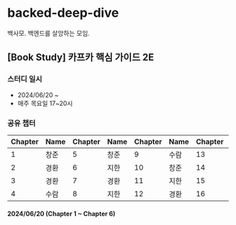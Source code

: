 # backed-deep-dive
백사모. 백엔드를 살앙하는 모임.

## [Book Study] 카프카 핵심 가이드 2E

### 스터디 일시
* 2024/06/20 ~ 
* 매주 목요일 17~20시

### 공유 챕터

| Chapter | Name  | Chapter | Name  | Chapter | Name  | Chapter | Name  |
|---------|-------|---------|-------|---------|-------|---------|-------|
| 1       | 창준   | 5       | 창준   | 9       | 수람   | 13      | 창준   |
| 2       | 경환   | 6       | 지한   | 10      | 창준   | 14      | 수람   |
| 3       | 경환   | 7       | 경환   | 11      | 지한   | 15      |       |
| 4       | 수람   | 8       | 지한   | 12      | 경환   | 16      |       |

#### 2024/06/20 (Chapter 1 ~ Chapter 6)
